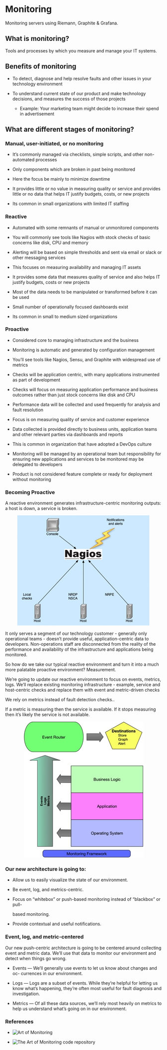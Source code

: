 # Monitoring

Monitoring servers using Riemann, Graphite &amp; Grafana.

## What is monitoring?

Tools and processes by which you measure and manage your IT systems.

## Benefits of monitoring

  * To detect, diagnose and help resolve faults and other issues in your technology environment

  * To understand current state of our product and make technology decisions, and measures the success of those projects

    - Example: Your marketing team might decide to increase their spend in advertisement

## What are different stages of monitoring?

### Manual, user-initiated, or no monitoring

  * It’s commonly managed via checklists, simple scripts, and other non-automated processes

  * Only components which are broken in past being monitored

  * Here the focus be mainly to minimize downtime

  * It provides little or no value in measuring quality or service and provides little or no data that helps IT justify budgets, costs, or new projects

  * Its common in small organizations with limited IT staffing

### Reactive

  * Automated with some remnants of manual or unmonitored components

  * You will commonly see tools like Nagios with stock checks of basic concerns like disk, CPU and memory

  * Alerting will be based on simple thresholds and sent via email or slack or other messaging services

  * This focuses on measuring availability and managing IT assets

  * It provides some data that measures quality of service and also helps IT justify budgets, costs or new projects

  * Most of the data needs to be manipulated or transformed before it can be used

  * Small number of operationally focused dashboards exist

  * Its common in small to medium sized organizations

### Proactive

  * Considered core to managing infrastructure and the business

  * Monitoring is automatic and generated by configuration management

  * You’ll see tools like Nagios, Sensu, and Graphite with widespread use of metrics

  * Checks will be application centric, with many applications instrumented as part of development

  * Checks will focus on measuring application performance and business outcomes rather than just stock concerns like disk and CPU

  * Performance data will be collected and used frequently for analysis and fault resolution

  * Focus is on measuring quality of service and customer experience

  * Data collected is provided directly to business units, application teams and other relevant parties via dashboards and reports

  * This is common in organization that have adopted a DevOps culture

  * Monitoring will be managed by an operational team but responsibility for ensuring new applications and services to be monitored may be delegated to developers

  * Product is not considered feature complete or ready for deployment without monitoring

### Becoming Proactive

  A reactive environment generates infrastructure-centric monitoring outputs: a host is down, a service is broken.

<p align="center">
  <img alt="Reactive" src="https://raw.githubusercontent.com/vasuadari/monitoring/master/images/reactive.jpg">
</p>

It only serves a segment of our technology customer - generally only operational teams - doesn’t provide useful, application-centric data to developers. Non-operations staff are disconnected from the reality of the performance and availability of the infrastructure and applications being monitored.

So how do we take our typical reactive environment and turn it into a much more palatable proactive environment? Measurement.

We’re going to update our reactive environment to focus on events, metrics, logs. We’ll replace existing monitoring infrastructure - example, service and host-centric checks and replace them with event and metric-driven checks

We rely on metrics instead of fault detection checks..

If a metric is measuring then the service is available. If it stops measuring then it’s likely the service is not available.

<p align="center">
  <img alt="Proactive" width="387" height="437" src="https://raw.githubusercontent.com/vasuadari/monitoring/master/images/proactive.jpg">
</p>

### Our new architecture is going to:

  * Allow us to easily visualize the state of our environment.

  * Be event, log, and metrics-centric.

  * Focus on “whitebox” or push-based monitoring instead of “blackbox” or pull-

    based monitoring.

  * Provide contextual and useful notifications.


### Event, log, and metric-centered

Our new push-centric architecture is going to be centered around collecting event and metric data. We’ll use that data to monitor our environment and detect when things go wrong.

  * Events — We’ll generally use events to let us know about changes and oc- currences in our environment.

  * Logs — Logs are a subset of events. While they’re helpful for letting us know what’s happening, they’re often most useful for fault diagnosis and investigation.

  * Metrics — Of all these data sources, we’ll rely most heavily on metrics to help us understand what’s going on in our environment.


### References

* ![Art of Monitoring](https://artofmonitoring.com/)

* ![The Art of Monitoring code repository](https://github.com/turnbullpress/aom-code)
